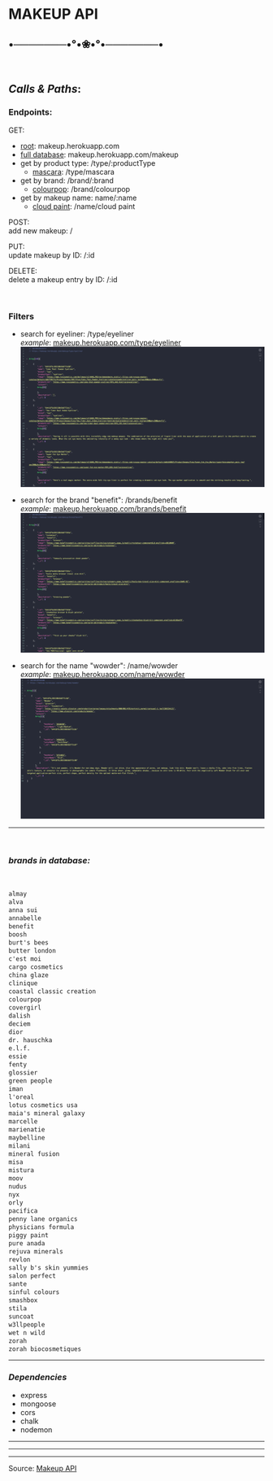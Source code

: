  

# __MAKEUP API__
  



##  •───────•°•❀•°•───────•
  
<br>

##  ***Calls & Paths***: 
### Endpoints: <br> 

GET:
- <a href="https://makeup.herokuapp.com">root</a>: makeup.herokuapp.com
- <a href="https://makeup.herokuapp.com/makeup" >full database</a>: makeup.herokuapp.com/makeup 
- get by product type: /type/:productType
  - <a href="https://makeup.herokuapp.com/makeup/type/mascara" >mascara</a>: /type/mascara
- get by brand: /brand/:brand
  - <a href="https://makeup.herokuapp.com/makeup/brand/colourpop" >colourpop</a>: /brand/colourpop
- get by makeup name: name/:name 
  - <a href="https://makeup.herokuapp.com/makeup/name/cloud paint" >cloud paint</a>: /name/cloud paint


POST: <br>
  add new makeup: /

PUT: <br>
  update makeup by ID: /:id

DELETE: <br>
  delete a makeup entry by ID: /:id

<br>

### Filters

- search for eyeliner: /type/eyeliner <br>
*example*:
[makeup.herokuapp.com/type/eyeliner](https://makeup.herokuapp.com/type/eyeliner)
![eyeliner](images/eyeliner.png)

- search for the brand "benefit": /brands/benefit <br>
*example*:
[makeup.herokuapp.com/brands/benefit](https://makeup.herokuapp.com/brands/benefit)
![benefit](images/benefit.png)

- search for the name "wowder": /name/wowder <br>
*example*:
[makeup.herokuapp.com/name/wowder](https://makeup.herokuapp.com/name/wowder)
![wowder](images/wowder.png)

---

<br>

### ***brands in database:***
<br>


```
almay
alva
anna sui
annabelle
benefit
boosh
burt's bees
butter london
c'est moi
cargo cosmetics
china glaze
clinique
coastal classic creation
colourpop
covergirl
dalish
deciem
dior
dr. hauschka
e.l.f.
essie
fenty
glossier
green people
iman
l'oreal
lotus cosmetics usa
maia's mineral galaxy
marcelle
marienatie
maybelline
milani
mineral fusion
misa
mistura
moov
nudus
nyx
orly
pacifica
penny lane organics
physicians formula
piggy paint
pure anada
rejuva minerals
revlon
sally b's skin yummies
salon perfect
sante
sinful colours
smashbox
stila
suncoat
w3llpeople
wet n wild
zorah
zorah biocosmetiques
```
---



### ***Dependencies***




- express
- mongoose
- cors
- chalk
- nodemon








----
----
----
Source: <a href="https://www.makeup-api.herokuapp.com/" >Makeup API</a>


